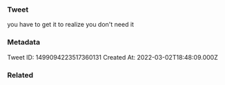 ### Tweet
you have to get it to realize you don't need it

### Metadata
Tweet ID: 1499094223517360131
Created At: 2022-03-02T18:48:09.000Z

### Related

